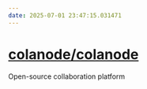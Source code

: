 ```yaml
---
date: 2025-07-01 23:47:15.031471
---
```


# [colanode/colanode](https://github.com/colanode/colanode)

Open-source collaboration platform